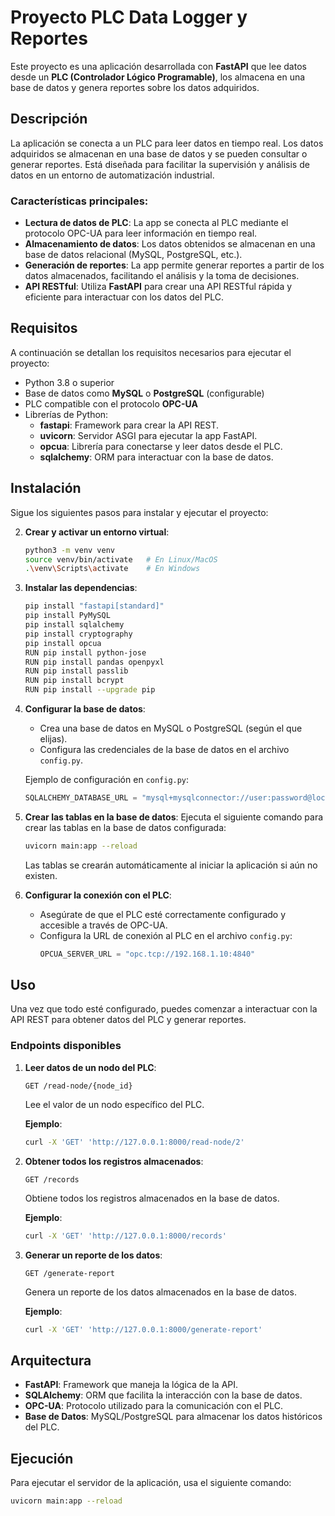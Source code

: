 # Proyecto PLC Data Logger y Reportes

Este proyecto es una aplicación desarrollada con **FastAPI** que lee datos desde un **PLC (Controlador Lógico Programable)**, los almacena en una base de datos y genera reportes sobre los datos adquiridos.

## Descripción

La aplicación se conecta a un PLC para leer datos en tiempo real. Los datos adquiridos se almacenan en una base de datos y se pueden consultar o generar reportes. Está diseñada para facilitar la supervisión y análisis de datos en un entorno de automatización industrial.

### Características principales:

- **Lectura de datos de PLC**: La app se conecta al PLC mediante el protocolo OPC-UA para leer información en tiempo real.
- **Almacenamiento de datos**: Los datos obtenidos se almacenan en una base de datos relacional (MySQL, PostgreSQL, etc.).
- **Generación de reportes**: La app permite generar reportes a partir de los datos almacenados, facilitando el análisis y la toma de decisiones.
- **API RESTful**: Utiliza **FastAPI** para crear una API RESTful rápida y eficiente para interactuar con los datos del PLC.

## Requisitos

A continuación se detallan los requisitos necesarios para ejecutar el proyecto:

- Python 3.8 o superior
- Base de datos como **MySQL** o **PostgreSQL** (configurable)
- PLC compatible con el protocolo **OPC-UA**
- Librerías de Python:
  - **fastapi**: Framework para crear la API REST.
  - **uvicorn**: Servidor ASGI para ejecutar la app FastAPI.
  - **opcua**: Librería para conectarse y leer datos desde el PLC.
  - **sqlalchemy**: ORM para interactuar con la base de datos.

## Instalación

Sigue los siguientes pasos para instalar y ejecutar el proyecto:


2. **Crear y activar un entorno virtual**:
    ```bash
    python3 -m venv venv
    source venv/bin/activate   # En Linux/MacOS
    .\venv\Scripts\activate    # En Windows
    ```

3. **Instalar las dependencias**:
    ```bash
    pip install "fastapi[standard]"
    pip install PyMySQL
    pip install sqlalchemy
    pip install cryptography
    pip install opcua
    RUN pip install python-jose
    RUN pip install pandas openpyxl
    RUN pip install passlib
    RUN pip install bcrypt
    RUN pip install --upgrade pip
    ```

4. **Configurar la base de datos**:
    - Crea una base de datos en MySQL o PostgreSQL (según el que elijas).
    - Configura las credenciales de la base de datos en el archivo `config.py`.

    Ejemplo de configuración en `config.py`:
    ```python
    SQLALCHEMY_DATABASE_URL = "mysql+mysqlconnector://user:password@localhost/plc_data"
    ```

5. **Crear las tablas en la base de datos**:
    Ejecuta el siguiente comando para crear las tablas en la base de datos configurada:
    ```bash
    uvicorn main:app --reload
    ```

    Las tablas se crearán automáticamente al iniciar la aplicación si aún no existen.

6. **Configurar la conexión con el PLC**:
    - Asegúrate de que el PLC esté correctamente configurado y accesible a través de OPC-UA.
    - Configura la URL de conexión al PLC en el archivo `config.py`:
      ```python
      OPCUA_SERVER_URL = "opc.tcp://192.168.1.10:4840"
      ```

## Uso

Una vez que todo esté configurado, puedes comenzar a interactuar con la API REST para obtener datos del PLC y generar reportes.

### Endpoints disponibles

1. **Leer datos de un nodo del PLC**:
    ```http
    GET /read-node/{node_id}
    ```
    Lee el valor de un nodo específico del PLC.

    **Ejemplo**:
    ```bash
    curl -X 'GET' 'http://127.0.0.1:8000/read-node/2'
    ```

2. **Obtener todos los registros almacenados**:
    ```http
    GET /records
    ```
    Obtiene todos los registros almacenados en la base de datos.

    **Ejemplo**:
    ```bash
    curl -X 'GET' 'http://127.0.0.1:8000/records'
    ```

3. **Generar un reporte de los datos**:
    ```http
    GET /generate-report
    ```
    Genera un reporte de los datos almacenados en la base de datos.

    **Ejemplo**:
    ```bash
    curl -X 'GET' 'http://127.0.0.1:8000/generate-report'
    ```

## Arquitectura

- **FastAPI**: Framework que maneja la lógica de la API.
- **SQLAlchemy**: ORM que facilita la interacción con la base de datos.
- **OPC-UA**: Protocolo utilizado para la comunicación con el PLC.
- **Base de Datos**: MySQL/PostgreSQL para almacenar los datos históricos del PLC.

## Ejecución

Para ejecutar el servidor de la aplicación, usa el siguiente comando:

```bash
uvicorn main:app --reload
